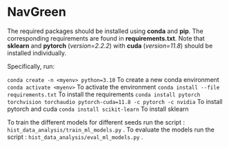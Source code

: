 # NavGreen  
  
The required packages should be installed using **conda** and **pip**. 
The corresponding requirements are found in **requirements.txt**.
Note that **sklearn** and **pytorch** (*version=2.2.2*) with **cuda** (*version=11.8*) should be installed individually.

Specifically, run:

```conda create -n <myenv> python=3.10``` To create a new conda environment
```conda activate <myenv>``` To activate the environment
```conda install --file requirements.txt``` To install the requirements
```conda install pytorch torchvision torchaudio pytorch-cuda=11.8 -c pytorch -c nvidia``` To install pytorch and cuda
```conda install scikit-learn``` To install sklearn
  
To train the different models for different seeds run the script : ```hist_data_analysis/train_ml_models.py``` .
To evaluate the models run the script : ```hist_data_analysis/eval_ml_models.py``` .
